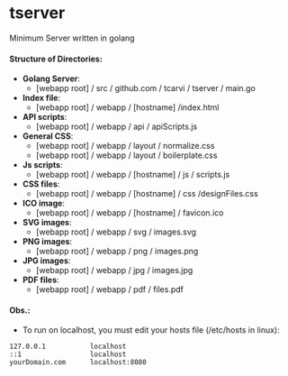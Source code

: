 # tserver
Minimum Server written in golang

#### Structure of Directories:
- **Golang Server**:
    -  [webapp root] / src / github.com / tcarvi / tserver / main.go
- **Index file**:
    -  [webapp root] / webapp / [hostname] /index.html
- **API scripts**:
    -  [webapp root] / webapp / api / apiScripts.js
- **General CSS**:
    -  [webapp root] / webapp / layout / normalize.css
    -  [webapp root] / webapp / layout / boilerplate.css
- **Js scripts**:
    -  [webapp root] / webapp / [hostname] / js / scripts.js
- **CSS files**:
    -  [webapp root] / webapp / [hostname] / css /designFiles.css
- **ICO image**:
    -  [webapp root] / webapp / [hostname] / favicon.ico
- **SVG images**:
    -  [webapp root] / webapp / svg / images.svg
- **PNG images**:
    -  [webapp root] / webapp / png / images.png
- **JPG images**:
    -  [webapp root] / webapp / jpg / images.jpg
- **PDF files**:
    -  [webapp root] / webapp / pdf / files.pdf

#### Obs.:
- To run on localhost, you must edit your hosts file (/etc/hosts in linux):
```
127.0.0.1           localhost
::1                 localhost
yourDomain.com      localhost:8080
```
